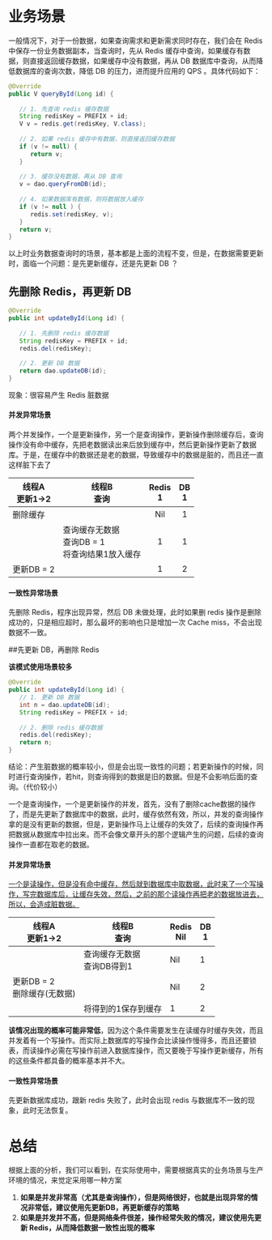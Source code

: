 # 业务场景

一般情况下，对于一份数据，如果查询需求和更新需求同时存在，我们会在 Redis 中保存一份业务数据副本，当查询时，先从 Redis 缓存中查询，如果缓存有数据，则直接返回缓存数据，如果缓存中没有数据，再从 DB 数据库中查询，从而降低数据库的查询次数，降低 DB 的压力，进而提升应用的 QPS 。具体代码如下：

```java
@Override
public V queryById(Long id) {
  
   // 1. 先查询 redis 缓存数据
   String redisKey = PREFIX + id;
   V v = redis.get(redisKey, V.class);
  
   // 2. 如果 redis 缓存中有数据，则直接返回缓存数据
   if (v != null) {
      return v;
   }
  
   // 3. 缓存没有数据，再从 DB 查询
   v = dao.queryFromDB(id);
  
   // 4. 如果数据库有数据，则将数据放入缓存
   if (v != null ) {
      redis.set(redisKey, v);
   }
   return v;
}
```

以上时业务数据查询时的场景，基本都是上面的流程不变，但是，在数据需要更新时，面临一个问题：是先更新缓存，还是先更新 DB ？

## 先删除 Redis，再更新 DB
```java
@Override
public int updateById(Long id) {
  
   // 1. 先删除 redis 缓存数据
   String redisKey = PREFIX + id;
   redis.del(redisKey);
  
   // 2. 更新 DB 数据
   return dao.updateDB(id);
}
```

现象：很容易产生 Redis 脏数据

#### 并发异常场景

两个并发操作，一个是更新操作，另一个是查询操作，更新操作删除缓存后，查询操作没有命中缓存，先把老数据读出来后放到缓存中，然后更新操作更新了数据库。于是，在缓存中的数据还是老的数据，导致缓存中的数据是脏的，而且还一直这样脏下去了

| 线程A <br/>更新1->2 | 线程B<br/> 查询                                     | Redis<br/> 1 | DB<br/> 1 |
| ------------------- | --------------------------------------------------- | :----------: | :-------: |
| 删除缓存            |                                                     |     Nil      |     1     |
|                     | 查询缓存无数据<br>查询DB = 1<br>将查询结果1放入缓存 |      1       |     1     |
| 更新DB = 2          |                                                     |      1       |     2     |

#### 一致性异常场景

先删除 Redis，程序出现异常，然后 DB 未做处理，此时如果删 redis 操作是删除成功的，只是相应超时，那么最坏的影响也只是增加一次 Cache miss，不会出现数据不一致。

##先更新 DB，再删除 Redis

**该模式使用场景较多**

```java
@Override
public int updateById(Long id) {
   // 1. 更新 DB 数据
   int n = dao.updateDB(id);
   String redisKey = PREFIX + id;
   
   // 2. 删除 redis 缓存数据
   redis.del(redisKey);
   return n;
}
```

结论：产生脏数据的概率较小，但是会出现一致性的问题；若更新操作的时候，同时进行查询操作，若hit，则查询得到的数据是旧的数据。但是不会影响后面的查询。（代价较小）

一个是查询操作，一个是更新操作的并发，首先，没有了删除cache数据的操作了，而是先更新了数据库中的数据，此时，缓存依然有效，所以，并发的查询操作拿的是没有更新的数据，但是，更新操作马上让缓存的失效了，后续的查询操作再把数据从数据库中拉出来。而不会像文章开头的那个逻辑产生的问题，后续的查询操作一直都在取老的数据。

#### 并发异常场景
<u>一个是读操作，但是没有命中缓存，然后就到数据库中取数据，此时来了一个写操作，写完数据库后，让缓存失效，然后，之前的那个读操作再把老的数据放进去，所以，会造成脏数据。</u>

| 线程A <br/>更新1->2              | 线程B<br/> 查询                 | Redis<br> Nil | DB<br/> 1 |
| -------------------------------- | ------------------------------- | ------------- | --------- |
|                                  | 查询缓存无数据 <br/>查询DB得到1 | Nil           | 1         |
| 更新DB = 2 <br/>删除缓存(无数据) |                                 | Nil           | 2         |
|                                  | 将得到的1保存到缓存             | 1             | 2         |

**该情况出现的概率可能非常低**，因为这个条件需要发生在读缓存时缓存失效，而且并发着有一个写操作。而实际上数据库的写操作会比读操作慢得多，而且还要锁表，而读操作必需在写操作前进入数据库操作，而又要晚于写操作更新缓存，所有的这些条件都具备的概率基本并不大。 

#### 一致性异常场景

先更新数据库成功，跟新 redis 失败了，此时会出现 redis 与数据库不一致的现象，此时无法恢复。



# 总结

根据上面的分析，我们可以看到，在实际使用中，需要根据真实的业务场景与生产环境的情况，来觉定采用哪一种方案

1. **如果是并发非常高（尤其是查询操作），但是网络很好，也就是出现异常的情况非常低，建议使用先更新DB，再更新缓存的策略**
2. **如果是并发并不高，但是网络条件很差，操作经常失败的情况，建议使用先更新 Redis，从而降低数据一致性出现的概率**